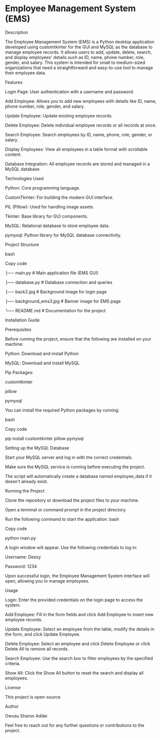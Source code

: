 
Employee Management System (EMS)
=======================================
Description

The Employee Management System (EMS) is a Python desktop application developed using customtkinter for the GUI and MySQL as the database to manage employee records. It allows users to add, update, delete, search, and display employees' details such as ID, name, phone number, role, gender, and salary. This system is intended for small to medium-sized organizations that need a straightforward and easy-to-use tool to manage their employee data.

Features

Login Page: User authentication with a username and password.

Add Employee: Allows you to add new employees with details like ID, name, phone number, role, gender, and salary.

Update Employee: Update existing employee records.

Delete Employee: Delete individual employee records or all records at once.

Search Employee: Search employees by ID, name, phone, role, gender, or salary.

Display Employees: View all employees in a table format with scrollable content.

Database Integration: All employee records are stored and managed in a MySQL database.

Technologies Used

Python: Core programming language.

CustomTkinter: For building the modern GUI interface.

PIL (Pillow): Used for handling image assets.

Tkinter: Base library for GUI components.

MySQL: Relational database to store employee data.

pymysql: Python library for MySQL database connectivity.

Project Structure

bash

Copy code

├── main.py              # Main application file (EMS GUI)

├── database.py          # Database connection and queries

├── back2.jpg             # Background image for login page

├── background_ems3.jpg  # Banner image for EMS page

└── README.md            # Documentation for the project

Installation Guide

Prerequisites

Before running the project, ensure that the following are installed on your machine:

Python: Download and install Python

MySQL: Download and install MySQL

Pip Packages:

customtkinter

pillow

pymysql

You can install the required Python packages by running:

bash

Copy code

pip install customtkinter pillow pymysql

Setting up the MySQL Database

Start your MySQL server and log in with the correct credentials.

Make sure the MySQL service is running before executing the project.

The script will automatically create a database named employee_data if it doesn't already exist.

Running the Project

Clone the repository or download the project files to your machine.

Open a terminal or command prompt in the project directory.

Run the following command to start the application:
bash

Copy code

python main.py

A login window will appear. Use the following credentials to log in:

Username: Deezy

Password: 1234

Upon successful login, the Employee Management System interface will open, allowing you to manage employees.

Usage

Login: Enter the provided credentials on the login page to access the system.

Add Employee: Fill in the form fields and click Add Employee to insert new employee records.

Update Employee: Select an employee from the table, modify the details in the form, and click Update Employee.

Delete Employee: Select an employee and click Delete Employee or click Delete All to remove all records.

Search Employee: Use the search box to filter employees by the specified criteria.

Show All: Click the Show All button to reset the search and display all employees.


License

This project is open-source.

Author

Owusu Sharon Addai

Feel free to reach out for any further questions or contributions to the project.
